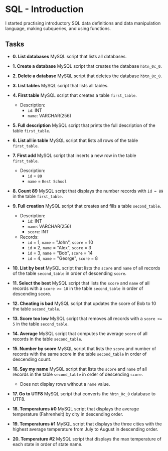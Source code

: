 # SQL - Introduction

I started practising introductory SQL data definitions and data manipulation language, making subqueries, and using functions.

## Tasks

* **0. List databases**
MySQL script that lists all databases.

* **1. Create a database**
MySQL script that creates the database `hbtn_0c_0`.

* **2. Delete a database**
 MySQL script that deletes the database `hbtn_0c_0`.

* **3. List tables**
MySQL script that lists all tables.

* **4. First table**
MySQL script that creates a table `first_table`.
  * Description:
    * `id`: INT
    * `name`: VARCHAR(256)

* **5. Full description**
MySQL script that prints the full description of the table `first_table`.

* **6. List all in table**
MySQL script that lists all rows of the table
  `first_table`.

* **7. First add**
MySQL script that inserts a new row in the table `first_table`.
  * Description:
    * `id` = `89`
    * `name` = `Best School`

* **8. Count 89**
MySQL script that displays the number records with `id = 89` in the table `first_table`.

* **9. Full creation**
MySQL script that creates and fills a table `second_table`.
  * Description:
    * `id`: INT
    * `name`: VARCHAR(256)
    * `score`: INT
  * Records:
    * `id` = 1, `name` = "John", `score` = 10
    * `id` = 2, `name` = "Alex", `score` = 3
    * `id` = 3, `name` = "Bob", `score` = 14
    * `id` = 4, `name` = "George", `score` = 8

* **10. List by best**
MySQL script that lists the `score` and `name` of all records of the table `second_table` in order of descending `score`.

* **11. Select the best**
MySQL script that lists the `score` and `name` of all records with a `score >= 10` in the table `second_table` in order of descending score.

* **12. Cheating is bad**
MySQL script that updates the score of Bob to 10 the table `second_table`.


* **13. Score too low**
 MySQL script that removes all records with a `score <= 5` in the table `second_table`.

* **14. Average**
MySQL script that computes the average `score` of all records in the table `second_table`.

* **15. Number by score**
MySQL script that lists the `score` and number of records with the same score in the table `second_table` in order of descending count.

* **16. Say my name**
MySQL script that lists the `score` and `name` of all records in the table `second_table` in order of descending `score`.
  * Does not display rows without a `name` value.

* **17. Go to UTF8**
 MySQL script that converts the `hbtn_0c_0` database to UTF8.

* **18. Temperatures #0**
MySQL script that displays the average temperature (Fahrenheit) by city in descending order.

* **19. Temperatures #1**
MySQL script that displays the three cities with the highest average temperature from July to August in descending order.

* **20. Temperature #2**
MySQL script that displays the max temperature of each state in order of state name.

